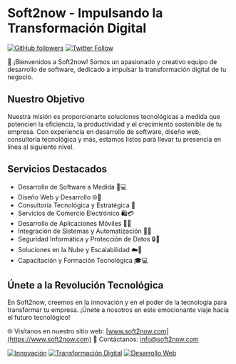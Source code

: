 # Soft2now - Impulsando la Transformación Digital

[![GitHub followers](https://img.shields.io/github/followers/Soft2now?style=social)](https://github.com/Soft2now)
[![Twitter Follow](https://img.shields.io/twitter/follow/Soft2now?style=social)](https://twitter.com/Soft2now)

🚀 ¡Bienvenidos a Soft2now! Somos un apasionado y creativo equipo de desarrollo de software, dedicado a impulsar la transformación digital de tu negocio.

## Nuestro Objetivo

Nuestra misión es proporcionarte soluciones tecnológicas a medida que potencien la eficiencia, la productividad y el crecimiento sostenible de tu empresa. Con experiencia en desarrollo de software, diseño web, consultoría tecnológica y más, estamos listos para llevar tu presencia en línea al siguiente nivel.

## Servicios Destacados

- Desarrollo de Software a Medida 📱💻
- Diseño Web y Desarrollo 🌐💼
- Consultoría Tecnológica y Estratégica 🚀
- Servicios de Comercio Electrónico 🛍️💳
- Desarrollo de Aplicaciones Móviles 📱🚀
- Integración de Sistemas y Automatización 🔧🔄
- Seguridad Informática y Protección de Datos 🔒🔐
- Soluciones en la Nube y Escalabilidad ☁️🚀
- Capacitación y Formación Tecnológica 🎓💻

## Únete a la Revolución Tecnológica

En Soft2now, creemos en la innovación y en el poder de la tecnología para transformar tu empresa. ¡Únete a nosotros en este emocionante viaje hacia el futuro tecnológico!

🌐 Visítanos en nuestro sitio web: [www.soft2now.com](https://www.soft2now.com)
📧 Contáctanos: info@soft2now.com

[![Innovación](https://img.shields.io/badge/Innovación-✨-blue)](https://www.soft2now.com)
[![Transformación Digital](https://img.shields.io/badge/Transformación%20Digital-🚀-orange)](https://www.soft2now.com)
[![Desarrollo Web](https://img.shields.io/badge/Desarrollo%20Web-💻-yellow)](https://www.soft2now.com)
